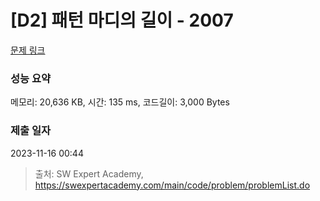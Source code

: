 # [D2] 패턴 마디의 길이 - 2007 

[문제 링크](https://swexpertacademy.com/main/code/problem/problemDetail.do?contestProbId=AV5P1kNKAl8DFAUq) 

### 성능 요약

메모리: 20,636 KB, 시간: 135 ms, 코드길이: 3,000 Bytes

### 제출 일자

2023-11-16 00:44



> 출처: SW Expert Academy, https://swexpertacademy.com/main/code/problem/problemList.do